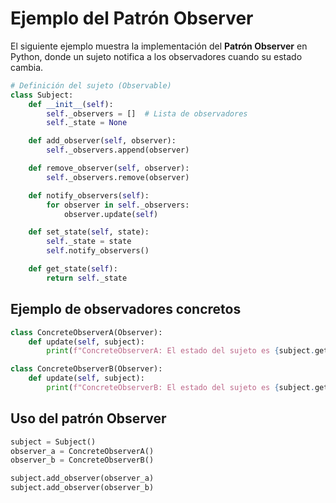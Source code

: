 # Ejemplo del Patrón Observer
El siguiente ejemplo muestra la implementación del **Patrón Observer** en Python, donde un sujeto notifica a los observadores cuando su estado cambia.

```python
# Definición del sujeto (Observable)
class Subject:
    def __init__(self):
        self._observers = []  # Lista de observadores
        self._state = None

    def add_observer(self, observer):
        self._observers.append(observer)

    def remove_observer(self, observer):
        self._observers.remove(observer)

    def notify_observers(self):
        for observer in self._observers:
            observer.update(self)

    def set_state(self, state):
        self._state = state
        self.notify_observers()

    def get_state(self):
        return self._state
```

## Ejemplo de observadores concretos
```python
class ConcreteObserverA(Observer):
    def update(self, subject):
        print(f"ConcreteObserverA: El estado del sujeto es {subject.get_state()}")

class ConcreteObserverB(Observer):
    def update(self, subject):
        print(f"ConcreteObserverB: El estado del sujeto es {subject.get_state()}")
```


## Uso del patrón Observer
```python 
subject = Subject()
observer_a = ConcreteObserverA()
observer_b = ConcreteObserverB()

subject.add_observer(observer_a)
subject.add_observer(observer_b)
```